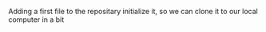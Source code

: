 Adding a first file to the repositary initialize it, so we can clone it to our local computer in a bit
